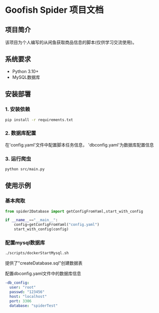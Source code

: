 # Goofish Spider 项目文档

## 项目简介
该项目为个人编写的从闲鱼获取商品信息的脚本(仅供学习交流使用)。

## 系统要求
- Python 3.10+
- MySQL数据库


## 安装部署

### 1. 安装依赖
```bash
pip install -r requirements.txt
```

### 2. 数据库配置
在'config.yaml'文件中配置脚本任务信息，
'dbconfig.yaml'为数据库配置信息


### 3. 运行爬虫
```bash
python src/main.py
```

## 使用示例

### 基本爬取
```python
from spider2Database import getConfigFromYaml,start_with_config

if __name__=="__main__":
    config=getConfigFromYaml("config.yaml")
    start_with_config(config)
```
### 配置mysql数据库
```bash
./scripts/dockerStartMysql.sh

```

提供了"createDatabase.sql"创建数据表


配置dbconfig.yaml文件中的数据库信息
```yaml
-db_config:
  user: "root"
  passwd: "123456"
  host: "localhost"
  port: 3306
  database: "spiderTest"
```
